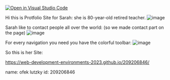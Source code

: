 [![Open in Visual Studio Code](https://classroom.github.com/assets/open-in-vscode-c66648af7eb3fe8bc4f294546bfd86ef473780cde1dea487d3c4ff354943c9ae.svg)](https://classroom.github.com/online_ide?assignment_repo_id=10466896&assignment_repo_type=AssignmentRepo)

Hi this is Protfolio Site for Sarah:
  she is 80-year-old retired teacher.
  ![image](https://user-images.githubusercontent.com/101524820/225121902-b9aa687d-1334-46f6-ae56-c0e5532b8f17.png)

Sarah like to contact people all over the world: (so we made contact part on the page)
  ![image](https://user-images.githubusercontent.com/101524820/225122048-0562a1b6-bc26-4ac6-a7f9-26bfe986c1fd.png)

For every navigation you need you have the colorful toolbar:
  ![image](https://user-images.githubusercontent.com/101524820/225122271-6e7087ec-c7f5-4f27-aa4c-5bf389c5f4a8.png)

So this is her Site:

  https://web-development-environments-2023.github.io/209206846/
  
  name: ofek lutzky
  id: 209206846
